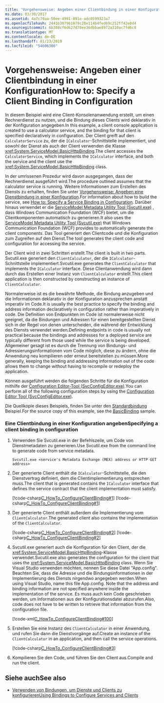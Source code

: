 ```yaml
---
title: 'Vorgehensweise: Angeben einer Clientbindung in einer Konfiguration'
ms.date: 03/30/2017
ms.assetid: 4a7c79aa-50ee-4991-891e-adc0599323a7
ms.openlocfilehash: 2441b307961079c28e114b4fed69c252ff42e0d4
ms.sourcegitcommit: 6b308cf6d627d78ee36dbbae8972a310ac7fd6c8
ms.translationtype: MT
ms.contentlocale: de-DE
ms.lasthandoff: 01/23/2019
ms.locfileid: "54606386"
---
```

# <a name="how-to-specify-a-client-binding-in-configuration"></a><span data-ttu-id="0151c-102">Vorgehensweise: Angeben einer Clientbindung in einer Konfiguration</span><span class="sxs-lookup"><span data-stu-id="0151c-102">How to: Specify a Client Binding in Configuration</span></span>
<span data-ttu-id="0151c-103">In diesem Beispiel wird eine Client-Konsolenanwendung erstellt, um einen Rechnerdienst zu nutzen, und die Bindung dieses Clients wird deklarativ in der Konfiguration angegeben.</span><span class="sxs-lookup"><span data-stu-id="0151c-103">In this example, a client console application is created to use a calculator service, and the binding for that client is specified declaratively in configuration.</span></span> <span data-ttu-id="0151c-104">Der Client greift auf den `CalculatorService` zu, der die `ICalculator`-Schnittstelle implementiert, und sowohl der Dienst als auch der Client verwenden die Klasse <xref:System.ServiceModel.BasicHttpBinding>.</span><span class="sxs-lookup"><span data-stu-id="0151c-104">The client accesses the `CalculatorService`, which implements the `ICalculator` interface, and both the service and the client use the <xref:System.ServiceModel.BasicHttpBinding> class.</span></span>  
  
 <span data-ttu-id="0151c-105">In der umrissenen Prozedur wird davon ausgegangen, dass der Rechnerdienst ausgeführt wird.</span><span class="sxs-lookup"><span data-stu-id="0151c-105">The procedure outlined assumes that the calculator service is running.</span></span> <span data-ttu-id="0151c-106">Weitere Informationen zum Erstellen des Diensts zu erhalten, finden Sie unter [Vorgehensweise: Angeben eine Dienstbindung in einer Konfiguration](../../../docs/framework/wcf/how-to-specify-a-service-binding-in-configuration.md).</span><span class="sxs-lookup"><span data-stu-id="0151c-106">For information about how to build the service, see [How to: Specify a Service Binding in Configuration](../../../docs/framework/wcf/how-to-specify-a-service-binding-in-configuration.md).</span></span> <span data-ttu-id="0151c-107">Darüber hinaus verwendet er die [ServiceModel Metadata Utility Tool (Svcutil.exe)](../../../docs/framework/wcf/servicemodel-metadata-utility-tool-svcutil-exe.md) , dass Windows Communication Foundation (WCF) bietet, um die Clientkomponenten automatisch zu generieren.</span><span class="sxs-lookup"><span data-stu-id="0151c-107">It also uses the [ServiceModel Metadata Utility Tool (Svcutil.exe)](../../../docs/framework/wcf/servicemodel-metadata-utility-tool-svcutil-exe.md) that Windows Communication Foundation (WCF) provides to automatically generate the client components.</span></span> <span data-ttu-id="0151c-108">Das Tool generiert den Clientcode und die Konfiguration zum Zugreifen auf den Dienst.</span><span class="sxs-lookup"><span data-stu-id="0151c-108">The tool generates the client code and configuration for accessing the service.</span></span>  
  
 <span data-ttu-id="0151c-109">Der Client wird in zwei Schritten erstellt.</span><span class="sxs-lookup"><span data-stu-id="0151c-109">The client is built in two parts.</span></span> <span data-ttu-id="0151c-110">Svcutil.exe generiert den `ClientCalculator`, der die `ICalculator`-Schnittstelle implementiert.</span><span class="sxs-lookup"><span data-stu-id="0151c-110">Svcutil.exe generates the `ClientCalculator` that implements the `ICalculator` interface.</span></span> <span data-ttu-id="0151c-111">Diese Clientanwendung wird dann durch das Erstellen einer Instanz von `ClientCalculator` erstellt.</span><span class="sxs-lookup"><span data-stu-id="0151c-111">This client application is then constructed by constructing an instance of `ClientCalculator`.</span></span>  
  
 <span data-ttu-id="0151c-112">Normalerweise ist es die bewährte Methode, die Bindung anzugeben und die Informationen deklarativ in der Konfiguration anzusprechen anstatt imperativ im Code.</span><span class="sxs-lookup"><span data-stu-id="0151c-112">It is usually the best practice to specify the binding and address information declaratively in configuration rather than imperatively in code.</span></span> <span data-ttu-id="0151c-113">Die Definition von Endpunkten im Code ist normalerweise nicht geeignet, da die Bindungen und Adressen für einen bereitgestellten Dienst sich in der Regel von denen unterscheiden, die während der Entwicklung des Diensts verwendet werden.</span><span class="sxs-lookup"><span data-stu-id="0151c-113">Defining endpoints in code is usually not practical because the bindings and addresses for a deployed service are typically different from those used while the service is being developed.</span></span> <span data-ttu-id="0151c-114">Allgemeiner gesagt ist es durch die Trennung von Bindungs- und Adressierungsinformationen vom Code möglich, diese zu ändern, ohne die Anwendung neu kompilieren oder erneut bereitstellen zu müssen.</span><span class="sxs-lookup"><span data-stu-id="0151c-114">More generally, keeping the binding and addressing information out of the code allows them to change without having to recompile or redeploy the application.</span></span>  
  
 <span data-ttu-id="0151c-115">Können ausgeführt werden die folgenden Schritte für die Konfiguration mithilfe der [Configuration Editor-Tool (SvcConfigEditor.exe)](../../../docs/framework/wcf/configuration-editor-tool-svcconfigeditor-exe.md).</span><span class="sxs-lookup"><span data-stu-id="0151c-115">You can perform all of the following configuration steps by using the [Configuration Editor Tool (SvcConfigEditor.exe)](../../../docs/framework/wcf/configuration-editor-tool-svcconfigeditor-exe.md).</span></span>  
  
 <span data-ttu-id="0151c-116">Die Quellkopie dieses Beispiels, finden Sie unter den [Standardbindung](../../../docs/framework/wcf/samples/basicbinding.md) Beispiel.</span><span class="sxs-lookup"><span data-stu-id="0151c-116">For the source copy of this example, see the [BasicBinding](../../../docs/framework/wcf/samples/basicbinding.md) sample.</span></span>  
  
### <a name="specifying-a-client-binding-in-configuration"></a><span data-ttu-id="0151c-117">Eine Clientbindung in einer Konfiguration angeben</span><span class="sxs-lookup"><span data-stu-id="0151c-117">Specifying a client binding in configuration</span></span>  
  
1.  <span data-ttu-id="0151c-118">Verwenden Sie Svcutil.exe in der Befehlszeile, um Code von Dienstmetadaten zu generieren.</span><span class="sxs-lookup"><span data-stu-id="0151c-118">Use Svcutil.exe from the command line to generate code from service metadata.</span></span>  
  
    ```  
    Svcutil.exe <service's Metadata Exchange (MEX) address or HTTP GET address>   
    ```  
  
2.  <span data-ttu-id="0151c-119">Der generierte Client enthält die `ICalculator`-Schnittstelle, die den Dienstvertrag definiert, dem die Clientimplementierung entsprechen muss.</span><span class="sxs-lookup"><span data-stu-id="0151c-119">The client that is generated contains the `ICalculator` interface that defines the service contract that the client implementation must satisfy.</span></span>  
  
     [!code-csharp[C_HowTo_ConfigureClientBinding#1](../../../samples/snippets/csharp/VS_Snippets_CFX/c_howto_configureclientbinding/cs/generatedclient.cs#1)]
     [!code-csharp[C_HowTo_ConfigureClientBinding#1](../../../samples/snippets/csharp/VS_Snippets_CFX/c_howto_configureclientbinding/cs/source.cs#1)]  
  
3.  <span data-ttu-id="0151c-120">Der generierte Client enthält außerdem die Implementierung vom `ClientCalculator`.</span><span class="sxs-lookup"><span data-stu-id="0151c-120">The generated client also contains the implementation of the `ClientCalculator`.</span></span>  
  
     [!code-csharp[C_HowTo_ConfigureClientBinding#2](../../../samples/snippets/csharp/VS_Snippets_CFX/c_howto_configureclientbinding/cs/generatedclient.cs#2)]
     [!code-csharp[C_HowTo_ConfigureClientBinding#2](../../../samples/snippets/csharp/VS_Snippets_CFX/c_howto_configureclientbinding/cs/source.cs#2)]  
  
4.  <span data-ttu-id="0151c-121">Svcutil.exe generiert auch die Konfiguration für den Client, der die <xref:System.ServiceModel.BasicHttpBinding>-Klasse verwendet.</span><span class="sxs-lookup"><span data-stu-id="0151c-121">Svcutil.exe also generates the configuration for the client that uses the <xref:System.ServiceModel.BasicHttpBinding> class.</span></span> <span data-ttu-id="0151c-122">Wenn Sie Visual Studio verwenden möchten, nennen Sie diese Datei "App.config". Beachten Sie, dass die Adresse und die Bindungsinformationen in der Implementierung des Diensts nirgendwo angegeben werden.</span><span class="sxs-lookup"><span data-stu-id="0151c-122">When using Visual Studio, name this file App.config. Note that the address and binding information are not specified anywhere inside the implementation of the service.</span></span> <span data-ttu-id="0151c-123">Es muss auch kein Code geschrieben werden, um Informationen aus der Konfigurationsdatei abzurufen.</span><span class="sxs-lookup"><span data-stu-id="0151c-123">Also, code does not have to be written to retrieve that information from the configuration file.</span></span>  
  
     [!code-xml[C_HowTo_ConfigureClientBinding#100](../../../samples/snippets/csharp/VS_Snippets_CFX/c_howto_configureclientbinding/common/client.exe.config#100)]   
            
5.  <span data-ttu-id="0151c-124">Erstellen Sie eine Instanz des `ClientCalculator` in einer Anwendung, und rufen Sie dann die Dienstvorgänge auf.</span><span class="sxs-lookup"><span data-stu-id="0151c-124">Create an instance of the `ClientCalculator` in an application, and then call the service operations.</span></span>  
  
     [!code-csharp[C_HowTo_ConfigureClientBinding#3](../../../samples/snippets/csharp/VS_Snippets_CFX/c_howto_configureclientbinding/cs/client.cs#3)]  
  
6.  <span data-ttu-id="0151c-125">Kompilieren Sie den Code, und führen Sie den Client aus.</span><span class="sxs-lookup"><span data-stu-id="0151c-125">Compile and run the client.</span></span>  
  
## <a name="see-also"></a><span data-ttu-id="0151c-126">Siehe auch</span><span class="sxs-lookup"><span data-stu-id="0151c-126">See also</span></span>
- [<span data-ttu-id="0151c-127">Verwenden von Bindungen, um Dienste und Clients zu konfigurieren</span><span class="sxs-lookup"><span data-stu-id="0151c-127">Using Bindings to Configure Services and Clients</span></span>](../../../docs/framework/wcf/using-bindings-to-configure-services-and-clients.md)
